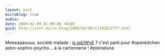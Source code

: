 ```yaml
---
layout: post
microblog: true
audio: 
date: 2009-02-09 01:00:00 +0100
guid: http://xtof.micro.blog/2009/02/09/t1192812777.html
---
```

Meeeaaaouuu. société malade : [is.gd/iWyE](http://is.gd/iWyE) ? c'est parti pour #openkitchen astro-sophro-psycho... à la cartonnerie ! #pleinelune
